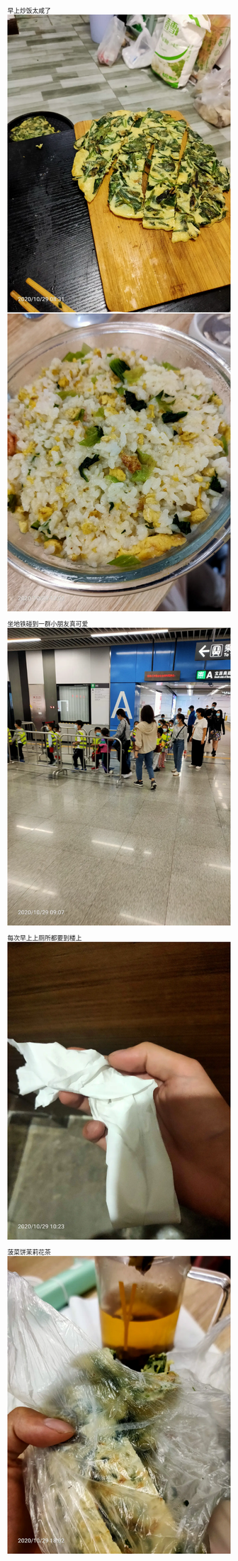 早上炒饭太咸了
![](../img/6904315-feeaf118b3e4f242.jpg)
![](../img/6904315-4dea40c337038474.jpg)


坐地铁碰到一群小朋友真可爱
![](../img/6904315-ceb9b74f345886f8.jpg)

每次早上上厕所都要到楼上
![](../img/6904315-ae6eb62b1ada05f4.jpg)


菠菜饼茉莉花茶![](../img/6904315-0a666c8aafa71209.jpg)
